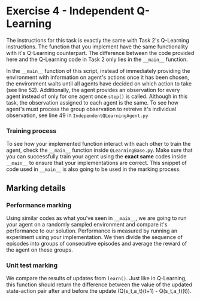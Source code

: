 # Exercise 4 - Independent Q-Learning

The instructions for this task is exactly the same with Task 2's Q-Learning instructions. The function that you implement have the same functionality with it's Q-Learning counterpart. The difference between the code provided here and the Q-Learning code in Task 2 only lies in the `__main__` function.

In the `__main__` function of this script, instead of immediately providing the environment with information on agent's actions once it has been chosen, the environment waits until all agents have decided on which action to take (see line 52). Additionally, the agent provides an observation for every agent instead of only for one agent once `step()` is called. Although in this task, the observation assigned to each agent is the same. To see how agent's must process the group observation to retreive it's individual observation, see line 49 in `IndependentQLearningAgent.py`

### Training process
To see how your implemented function interact with each other to train the agent, check the `__main__` function inside `QLearningBase.py`. Make sure that you can successfully train your agent using the **exact same** codes inside `__main__` to ensure that your implementations are correct. This snippet of code used in `__main__` is also going to be used in the marking process.

## Marking details
### Performance marking
Using similar codes as what you've seen in `__main__`, we are going to run your agent on a randomly sampled environment and compare it's performance to our solution. Performance is measured by running an experiment using your implementation. We then divide the sequence of episodes into groups of consecutive episodes and average the reward of the agent on these groups.

### Unit test marking
We compare the results of updates from `learn()`. Just like in Q-Learning, this function should return the difference between the value of the updated state-action pair after and before the update (Q(s_t,a_t)(t+1) - Q(s_t,a_t)(t)).
